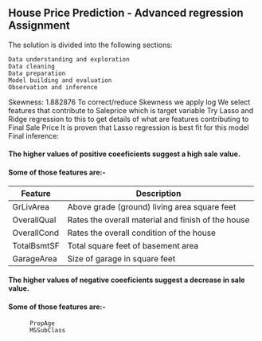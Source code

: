 House Price Prediction - Advanced regression Assignment
------------------------------------------------------------------------------------------------------

The solution is divided into the following sections:

    Data understanding and exploration
    Data cleaning
    Data preparation
    Model building and evaluation
    Observation and inference

Skewness: 1.882876
To correct/reduce Skewness we apply log 
We select features that contribute to Saleprice which is target variable
Try Lasso and Ridge regression to this to get details of what are features contributing to Final Sale Price
It is proven that Lasso regression is best fit for this model
Final inference:

#### The higher values of positive coeeficients suggest a high sale value.

#### Some of those features are:-
 |  Feature  |  Description  |
 |  ---  |  ---  |
 |  GrLivArea  |  Above grade (ground) living area square feet  |
 |  OverallQual  |  Rates the overall material and finish of the house  |
 |  OverallCond  |  Rates the overall condition of the house  |
 |  TotalBsmtSF  |  Total square feet of basement area  |
 |  GarageArea   |Size of garage in square feet  |
        
#### The higher values of negative coeeficients suggest a decrease in sale value.

#### Some of those features are:-
          PropAge  
          MSSubClass
